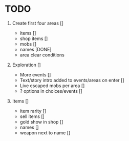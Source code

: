 # TODO

1. Create first four areas []
    - items []
    - shop items []
    - mobs []
    - names [DONE]
    - area clear conditions

2. Exploration []
    - More events []
    - Text/story intro added to events/areas on enter []
    - Live escaped mobs per area []
    - ? options in choices/events []

3. Items []
    - item rarity []
    - sell items []
    - gold show in shop []
    - names []
    - weapon next to name []
